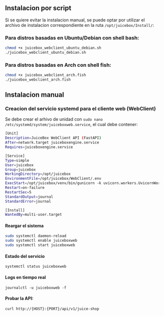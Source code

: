 #

## Instalacion por script

Si se quiere evitar la instalacion manual, se puede optar por utilizar el archivo de instalacion correspondiente en la ruta `/opt/juicebox/Install/`:

### Para distros basadas en Ubuntu/Debian con shell bash:

```bash
chmod +x juicebox_webclient_ubuntu_debian.sh
./juicebox_webclient_ubuntu_debian.sh
```

### Para distros basadas en Arch con shell fish:

```bash
chmod +x juicebox_webclient_arch.fish
./juicebox_webclient_arch.fish
```

## Instalacion manual

### Creacion del servicio systemd para el cliente web (WebClient)

Se debe crear el arhivo de unidad con `sudo nano /etc/systemd/system/juiceboxweb.service`, el cual debe contener:

```bash
[Unit]
Description=JuiceBox WebClient API (FastAPI)
After=network.target juiceboxengine.service
Requires=juiceboxengine.service

[Service]
Type=simple
User=juicebox
Group=juicebox
WorkingDirectory=/opt/juicebox
EnvironmentFile=/opt/juicebox/WebClient/.env
ExecStart=/opt/juicebox/venv/bin/gunicorn -k uvicorn.workers.UvicornWorker WebClient.main:app -b ${HOST}:${PORT} --workers 4
Restart=on-failure
RestartSec=5
StandardOutput=journal
StandardError=journal

[Install]
WantedBy=multi-user.target
```

#### Reargar el sistema

```bash
sudo systemctl daemon-reload
sudo systemctl enable juiceboxweb
sudo systemctl start juiceboxweb
```

#### Estado del servicio

`systemctl status juiceboxweb`

#### Logs en tiempo real

`journalctl -u juiceboxweb -f`

#### Probar la API:

```bash
curl http://{HOST}:{PORT}/api/v1/juice-shop
```
